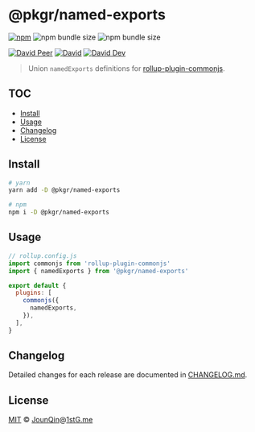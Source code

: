 # @pkgr/named-exports

[![npm](https://img.shields.io/npm/v/@pkgr/named-exports.svg)](https://www.npmjs.com/package/@pkgr/named-exports)
![npm bundle size](https://img.shields.io/bundlephobia/min/@pkgr/named-exports)
![npm bundle size](https://img.shields.io/bundlephobia/minzip/@pkgr/named-exports)

[![David Peer](https://img.shields.io/david/peer/rx-ts/pkgr.svg?path=packages/named-exports)](https://david-dm.org/rx-ts/pkgr?path=packages/named-exports&type=peer)
[![David](https://img.shields.io/david/rx-ts/pkgr.svg?path=packages/named-exports)](https://david-dm.org/rx-ts/pkgr?path=packages/named-exports)
[![David Dev](https://img.shields.io/david/dev/rx-ts/pkgr.svg?path=packages/named-exports)](https://david-dm.org/rx-ts/pkgr?path=packages/named-exports&type=dev)

> Union `namedExports` definitions for [rollup-plugin-commonjs][].

## TOC <!-- omit in toc -->

- [Install](#install)
- [Usage](#usage)
- [Changelog](#changelog)
- [License](#license)

## Install

```sh
# yarn
yarn add -D @pkgr/named-exports

# npm
npm i -D @pkgr/named-exports
```

## Usage

```js
// rollup.config.js
import commonjs from 'rollup-plugin-commonjs'
import { namedExports } from '@pkgr/named-exports'

export default {
  plugins: [
    commonjs({
      namedExports,
    }),
  ],
}
```

## Changelog

Detailed changes for each release are documented in [CHANGELOG.md](./CHANGELOG.md).

## License

[MIT][] © [JounQin][]@[1stG.me][]

[1stg.me]: https://www.1stg.me
[jounqin]: https://GitHub.com/JounQin
[mit]: http://opensource.org/licenses/MIT
[rollup-plugin-commonjs]: https://github.com/rollup/rollup-plugin-commonjs#custom-named-exports
